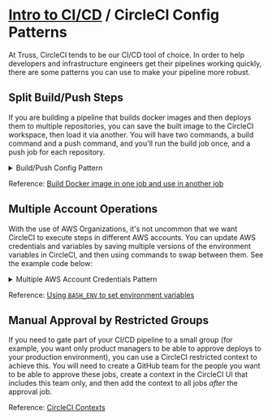 # [Intro to CI/CD](README.md) / CircleCI Config Patterns

At Truss, CircleCI tends to be our CI/CD tool of choice. In order to help
developers and infrastructure engineers get their pipelines working quickly,
there are some patterns you can use to make your pipeline more robust.

## Split Build/Push Steps

If you are building a pipeline that builds docker images and then deploys
them to multiple repositories, you can save the built image to the CircleCI
workspace, then load it via another. You will have two commands, a build
command and a push command, and you'll run the build job once, and a push
job for each repository.

<details>
  <summary>Build/Push Config Pattern</summary>

  ```yaml
  commands:
    build_image:
      parameters:
        dockerfile:
          type: string
        image_name:
          type: string
        tag:
          type: string
      steps:
        - run:
            name: 'Build docker image'
            command: |
              docker build -f << parameters.dockerfile >> -t << parameters.image_name >>:<< parameters.tag >> .
              mkdir -p workspace
              docker save -o workspace/<< parameters.image_name >> << parameters.image_name >>:<< parameters.tag >>
        - persist_to_workspace:
            root: workspace
            paths:
              - << parameters.image_name >>

    push_image:
      parameters:
        image_name:
          type: string
        tag:
          type: string
        repo:
          type: string
      steps:
        - attach_workspace:
            at: /tmp/workspace
        - run:
            name: 'Retrieve docker image from workspace'
            command: |
              docker load -i /tmp/workspace/<< parameters.image_name >>
        - run:
            name: 'Tag and push docker image'
            command: |
              bash -c "$(aws ecr get-login --no-include-email --region $AWS_REGION)"
              docker tag << parameters.image_name >>:<< parameters.tag >> ${AWS_ACCOUNT_ID}.dkr.ecr.${AWS_REGION}.amazonaws.com/<< parameters.repo >>:git-commit-${CIRCLE_SHA1}
              docker push ${AWS_ACCOUNT_ID}.dkr.ecr.${AWS_REGION}.amazonaws.com/<< parameters.repo >>:git-commit-${CIRCLE_SHA1}

  jobs:
    build:
      executor: main
      steps:
        - checkout
        - setup_remote_docker:
            # You can set docker_layer_caching to true if you have a paid plan
            docker_layer_caching: false
        - make bin_linux/my_app
        - build_image:
            dockerfile: Dockerfile
            image_name: my_app
            tag: latest

    push:
      executor: main
      steps:
        - setup_remote_docker:
            # You can set docker_layer_caching to true if you have a paid plan
            docker_layer_caching: false
        - push_image:
            image_name: my_app
            tag: latest
            repo: app-my_app
  ```

</details>

Reference: [Build Docker image in one job and use in another job](https://support.circleci.com/hc/en-us/articles/360019182513-Build-Docker-image-in-one-job-and-use-in-another-job)

## Multiple Account Operations

With the use of AWS Organizations, it's not uncommon that we want CircleCI
to execute steps in different AWS accounts. You can update AWS credentials
and variables by saving multiple versions of the environment variables in
CircleCI, and then using commands to swap between them. See the example
code below:

<details>
  <summary>Multiple AWS Account Credentials Pattern</summary>

  ```yaml
    commands:
      aws_vars_dev:
        steps:
          - run:
              name: 'Setting up AWS environment variables for dev'
              command: |
                echo "export AWS_REGION=$DEV_REGION" >> $BASH_ENV
                echo "export AWS_ACCOUNT_ID=$DEV_ACCOUNT_ID" >> $BASH_ENV
                echo "export AWS_ACCESS_KEY_ID=$DEV_ACCESS_KEY" >> $BASH_ENV
                echo "export AWS_SECRET_ACCESS_KEY=$DEV_SECRET_ACCESS_KEY" >> $BASH_ENV

      aws_vars_prod:
        steps:
          - run:
              name: 'Setting up AWS environment variables for prod'
              command: |
                echo "export AWS_REGION=$PROD_REGION" >> $BASH_ENV
                echo "export AWS_ACCOUNT_ID=$PROD_ACCOUNT_ID" >> $BASH_ENV
                echo "export AWS_ACCESS_KEY_ID=$PROD_ACCESS_KEY" >> $BASH_ENV
                echo "export AWS_SECRET_ACCESS_KEY=$PROD_SECRET_ACCESS_KEY" >> $BASH_ENV

    jobs:
      do_thing_dev:
        executor: main
        steps:
          - aws_vars_dev
          - do_thing:
              environment: dev

      do_thing_prod:
        executor: main
        steps:
          - aws_vars_prod
          - do_thing:
              environment: prod
  ```

</details>

Reference: [Using `BASH_ENV` to set environment variables](https://circleci.com/docs/2.0/env-vars/#using-bash_env-to-set-environment-variables)

## Manual Approval by Restricted Groups

If you need to gate part of your CI/CD pipeline to a small group (for
example, you want only product managers to be able to approve deploys to
your production environment), you can use a CircleCI restricted context
to achieve this. You will need to create a GitHub team for the people you
want to be able to approve these jobs, create a context in the CircleCI
UI that includes this team only, and then add the context to all jobs
*after* the approval job.

Reference: [CircleCI Contexts](https://circleci.com/docs/2.0/contexts/)
